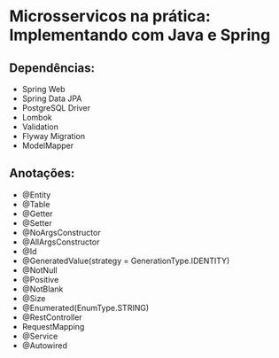 # Microsservicos na prática: Implementando com Java e Spring

## Dependências:

- Spring Web
- Spring Data JPA
- PostgreSQL Driver
- Lombok
- Validation
- Flyway Migration
- ModelMapper

## Anotações:

- @Entity
- @Table
- @Getter
- @Setter
- @NoArgsConstructor
- @AllArgsConstructor
- @Id
- @GeneratedValue(strategy = GenerationType.IDENTITY)
- @NotNull
- @Positive
- @NotBlank
- @Size
- @Enumerated(EnumType.STRING)
- @RestController
- RequestMapping
- @Service
- @Autowired

